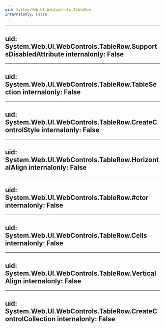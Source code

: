 ```yaml
---
uid: System.Web.UI.WebControls.TableRow
internalonly: False
---
```


---
uid: System.Web.UI.WebControls.TableRow.SupportsDisabledAttribute
internalonly: False
---

---
uid: System.Web.UI.WebControls.TableRow.TableSection
internalonly: False
---

---
uid: System.Web.UI.WebControls.TableRow.CreateControlStyle
internalonly: False
---

---
uid: System.Web.UI.WebControls.TableRow.HorizontalAlign
internalonly: False
---

---
uid: System.Web.UI.WebControls.TableRow.#ctor
internalonly: False
---

---
uid: System.Web.UI.WebControls.TableRow.Cells
internalonly: False
---

---
uid: System.Web.UI.WebControls.TableRow.VerticalAlign
internalonly: False
---

---
uid: System.Web.UI.WebControls.TableRow.CreateControlCollection
internalonly: False
---
